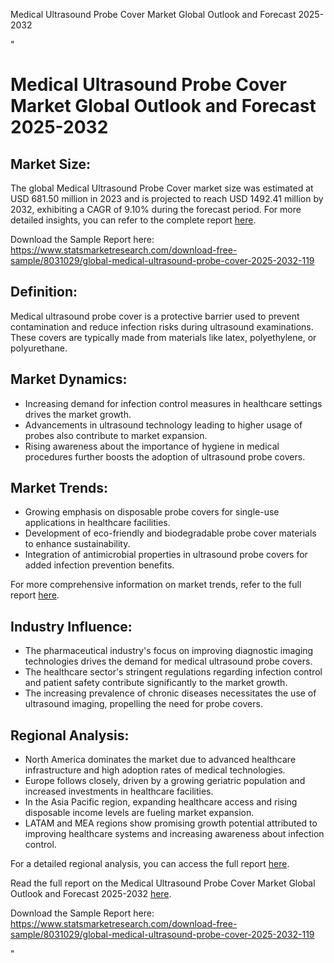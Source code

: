 Medical Ultrasound Probe Cover Market Global Outlook and Forecast 2025-2032

"<html>
  <h1>Medical Ultrasound Probe Cover Market Global Outlook and Forecast 2025-2032</h1>
  
  <h2>Market Size:</h2>
  <p>The global Medical Ultrasound Probe Cover market size was estimated at USD 681.50 million in 2023 and is projected to reach USD 1492.41 million by 2032, exhibiting a CAGR of 9.10% during the forecast period. For more detailed insights, you can refer to the complete report <a href='https://www.statsmarketresearch.com/global-medical-ultrasound-probe-cover-2025-2032-119-8031029'>here</a>.</p>
  <p>Download the Sample Report here: <a href='https://www.statsmarketresearch.com/download-free-sample/8031029/global-medical-ultrasound-probe-cover-2025-2032-119'>https://www.statsmarketresearch.com/download-free-sample/8031029/global-medical-ultrasound-probe-cover-2025-2032-119</a></p>

  <h2>Definition:</h2>
  <p>Medical ultrasound probe cover is a protective barrier used to prevent contamination and reduce infection risks during ultrasound examinations. These covers are typically made from materials like latex, polyethylene, or polyurethane.</p>
  
  <h2>Market Dynamics:</h2>
  <ul>
    <li>Increasing demand for infection control measures in healthcare settings drives the market growth.</li>
    <li>Advancements in ultrasound technology leading to higher usage of probes also contribute to market expansion.</li>
    <li>Rising awareness about the importance of hygiene in medical procedures further boosts the adoption of ultrasound probe covers.</li>
  </ul>

  <h2>Market Trends:</h2>
  <ul>
    <li>Growing emphasis on disposable probe covers for single-use applications in healthcare facilities.</li>
    <li>Development of eco-friendly and biodegradable probe cover materials to enhance sustainability.</li>
    <li>Integration of antimicrobial properties in ultrasound probe covers for added infection prevention benefits.</li>
  </ul>
  <p>For more comprehensive information on market trends, refer to the full report <a href='https://www.statsmarketresearch.com/global-medical-ultrasound-probe-cover-2025-2032-119-8031029'>here</a>.</p>

  <h2>Industry Influence:</h2>
  <ul>
    <li>The pharmaceutical industry's focus on improving diagnostic imaging technologies drives the demand for medical ultrasound probe covers.</li>
    <li>The healthcare sector's stringent regulations regarding infection control and patient safety contribute significantly to the market growth.</li>
    <li>The increasing prevalence of chronic diseases necessitates the use of ultrasound imaging, propelling the need for probe covers.</li>
  </ul>

  <h2>Regional Analysis:</h2>
  <ul>
    <li>North America dominates the market due to advanced healthcare infrastructure and high adoption rates of medical technologies.</li>
    <li>Europe follows closely, driven by a growing geriatric population and increased investments in healthcare facilities.</li>
    <li>In the Asia Pacific region, expanding healthcare access and rising disposable income levels are fueling market expansion.</li>
    <li>LATAM and MEA regions show promising growth potential attributed to improving healthcare systems and increasing awareness about infection control.</li>
  </ul>
  <p>For a detailed regional analysis, you can access the full report <a href='https://www.statsmarketresearch.com/global-medical-ultrasound-probe-cover-2025-2032-119-8031029'>here</a>.</p>

  <p>Read the full report on the Medical Ultrasound Probe Cover Market Global Outlook and Forecast 2025-2032 <a href='https://www.statsmarketresearch.com/global-medical-ultrasound-probe-cover-2025-2032-119-8031029'>here</a>.</p>
  <p>Download the Sample Report here: <a href='https://www.statsmarketresearch.com/download-free-sample/8031029/global-medical-ultrasound-probe-cover-2025-2032-119'>https://www.statsmarketresearch.com/download-free-sample/8031029/global-medical-ultrasound-probe-cover-2025-2032-119</a></p>
</html>"
